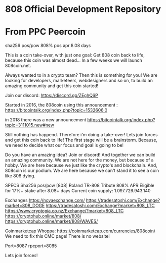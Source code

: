 # 808 Official Development Repository
# From PPC Peercoin

sha256 pos/pow
808% pos apr
8.08 days 

This is a coin take-over, with just one goal: Get 808 coin back to life, because this coin was almost dead... In a few weeks we will launch 808coin.net. 

Always wanted to in a crypto team? Then this is something for you! We are looking for developers, marketeers, webdesigners and so on, to build an amazing community and get this coin started!

Join our discord:
https://discord.gg/ZEghQ6P 

Started in 2016, the 808coin using this announcement :
https://bitcointalk.org/index.php?topic=1532606.0


in 2018 there was a new announcement
https://bitcointalk.org/index.php?topic=3111015.new#new

Still nothing has happend. Therefore i'm doing a take-over! Lets join forces and get this coin back to life! 
The first stage will be a brainstorm. Because, we need to decide what our focus and goal is going to be! 

Do you have an amazing idea? Join or discord! And together we can build an amazing community. We are not here for the money, but because of a hobby. We are here because we just like the crypto's and blockchain. And, 808coin is our podium. We are here because we can't stand it to see a coin like 808 dying. 


SPECS
Sha256 pos/pow
[808]
Roland TR-808 Tribute
808% APR
Eligible for 17%+ stake after 8.08+ days
Current coin supply: 1.097.726.943.140

Exchanges
https://novaexchange.com/
https://tradesatoshi.com/Exchange?market=808_DOGE
https://tradesatoshi.com/Exchange?market=808_LTC
https://www.cryptopia.co.nz/Exchange/?market=808_LTC
https://cryptohub.online/market/808/
https://cryptohub.online/market/808/WAVES/

Coinmarketcap
Whoppa: https://coinmarketcap.com/currencies/808coin/ 
We need to fix this CMC page! There is no website! 

Port=8087
rpcport=8085


Lets join forces! 
